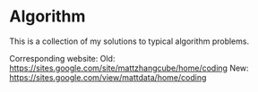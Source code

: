 # Algorithm

This is a collection of my solutions to typical algorithm problems.

Corresponding website:
Old: https://sites.google.com/site/mattzhangcube/home/coding
New: https://sites.google.com/view/mattdata/home/coding
